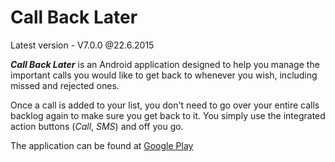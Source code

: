 # Call Back Later
Latest version - V7.0.0 @22.6.2015

**_Call Back Later_** is an Android application designed to help you manage the important calls you would like to get back to whenever you wish, including missed and rejected ones.

Once a call is added to your list, you don't need to go over your entire calls backlog again to make sure you get back to it. You simply use the integrated action buttons (_Call_, _SMS_) and off you go.

The application can be found at [Google Play](https://play.google.com/store/apps/details?id=com.jellyfish.illbeback&hl=en)
